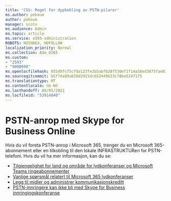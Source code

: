 ```yaml
---
title: 'CSS: Regel for dypkobling av PSTN-pilarer'
ms.author: pebaum
author: pebaum
manager: scotv
ms.audience: Admin
ms.topic: article
ms.service: o365-administration
ROBOTS: NOINDEX, NOFOLLOW
localization_priority: Normal
ms.collection: Adm_O365
ms.custom:
- "2593"
- "9000698"
ms.openlocfilehash: 055d0fc75cfda123fe3b5abfb28f530ef1f14a58ed3875fae01fc41c50e7ca84
ms.sourcegitcommit: b5f7da89a650d2915dc652449623c78be6247175
ms.translationtype: MT
ms.contentlocale: nb-NO
ms.lasthandoff: 08/05/2021
ms.locfileid: "53914840"
---
```

# <a name="pstn-calling-with-skype-for-business-online"></a>PSTN-anrop med Skype for Business Online

Hvis du vil foreta PSTN-anrop i Microsoft 365, [](https://docs.microsoft.com/microsoftteams/what-is-phone-system-in-office-365#more-about-calling-plans) trenger du en Microsoft 365-abonnement eller en tilkobling til den lokale INFRASTRUKTURen for PSTN-telefoni. Hvis du vil ha mer informasjon, kan du se:

- [Tilgjengelighet for land og område for lydkonferanser og Microsoft Teams ringeabonnementer](https://docs.microsoft.com/microsoftteams/country-and-region-availability-for-audio-conferencing-and-calling-plans/country-and-region-availability-for-audio-conferencing-and-calling-plans)
- [Vanlige spørsmål relatert til Microsoft 365 lydkonferanser](https://docs.microsoft.com/microsoftteams/audio-conferencing-common-questions)
- [Legg til midler og administrer kommunikasjonskreditt](https://docs.microsoft.com/microsoftteams/add-funds-and-manage-communications-credits)
- [PSTN-innringere kan ikke bli med Skype for Business innringingskonferanse](https://docs.microsoft.com/SkypeForBusiness/troubleshoot/online-conferencing/pstn-callers-cant-join-dial-in-call)
